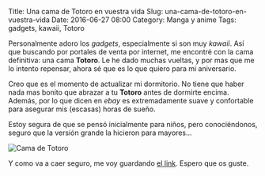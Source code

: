 Title: Una cama de Totoro en vuestra vida
Slug: una-cama-de-totoro-en-vuestra-vida
Date: 2016-06-27 08:00
Category: Manga y anime
Tags: gadgets, kawaii, Totoro



Personalmente adoro los *gadgets*, especialmente si son muy *kawaii*. Así que buscando por portales de venta por internet, me encontré con la cama definitiva: una cama **Totoro**. Le he dado muchas vueltas, y por mas que me lo intento repensar, ahora sé que es lo que quiero para mi aniversario.

Creo que es el momento de actualizar mi dormitorio. No tiene que haber nada mas bonito que abrazar a tu **Totoro** antes de dormirte encima. Además, por lo que dicen en *ebay* es extremadamente suave y confortable para asegurar mis (escasas) horas de sueño.

Estoy segura de que se pensó inicialmente para niños, pero conociéndonos, seguro que la versión grande la hicieron para mayores...

![Cama de Totoro]({filename}/images/totoro-bed.jpg)

Y como va a caer seguro, me voy guardando [el link](http://www.ebay.com/itm/2015-New-Huge-Comfortable-Cute-Cartoon-Totoro-Bed-Sleeping-Bag-Pad-290-160cm/321698893621?_trksid=p2047675.c100011.m1850&_trkparms=aid%3D222007%26algo%3DSIC.MBE%26ao%3D1%26asc%3D20140602152332%26meid%3D2c99b69d17c14efdb6fdcb5d8edceeaa%26pid%3D100011%26rk%3D3%26rkt%3D10%26sd%3D280982469215). Espero que os guste.
